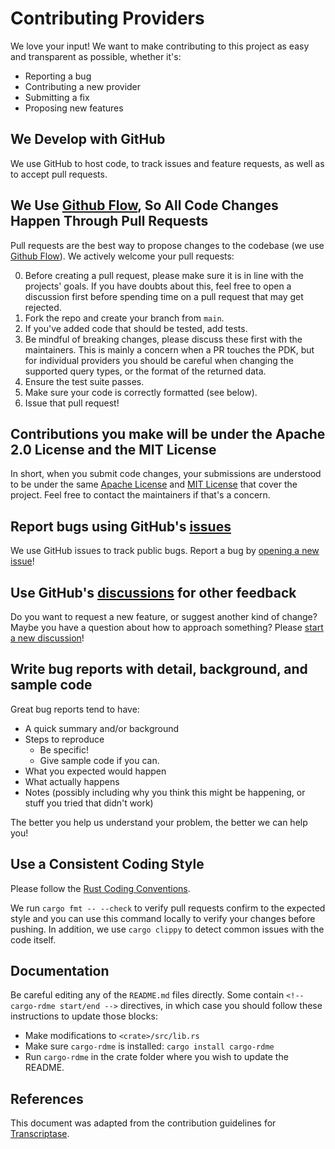 # Contributing Providers

We love your input! We want to make contributing to this project as easy and
transparent as possible, whether it's:

- Reporting a bug
- Contributing a new provider
- Submitting a fix
- Proposing new features

## We Develop with GitHub

We use GitHub to host code, to track issues and feature requests, as well as to
accept pull requests.

## We Use [Github Flow](https://docs.github.com/en/get-started/quickstart/github-flow), So All Code Changes Happen Through Pull Requests

Pull requests are the best way to propose changes to the codebase (we use
[Github Flow](https://docs.github.com/en/get-started/quickstart/github-flow)).
We actively welcome your pull requests:

0. Before creating a pull request, please make sure it is in line with the
   projects' goals. If you have doubts about this, feel free to open a
   discussion first before spending time on a pull request that may get
   rejected.
1. Fork the repo and create your branch from `main`.
2. If you've added code that should be tested, add tests.
3. Be mindful of breaking changes, please discuss these first with the
   maintainers. This is mainly a concern when a PR touches the PDK, but for
   individual providers you should be careful when changing the supported query
   types, or the format of the returned data.
4. Ensure the test suite passes.
5. Make sure your code is correctly formatted (see below).
6. Issue that pull request!

## Contributions you make will be under the Apache 2.0 License and the MIT License

In short, when you submit code changes, your submissions are understood to be
under the same [Apache License](LICENSE-APACHE) and [MIT License](LICENSE-MIT)
that cover the project. Feel free to contact the maintainers if that's a
concern.

## Report bugs using GitHub's [issues](https://github.com/fiberplane/providers/issues)

We use GitHub issues to track public bugs. Report a bug by
[opening a new issue](https://github.com/fiberplane/providers/issues/new)!

## Use GitHub's [discussions](https://github.com/fiberplane/providers/discussions) for other feedback

Do you want to request a new feature, or suggest another kind of change? Maybe
you have a question about how to approach something? Please
[start a new discussion](https://github.com/fiberplane/providers/discussions/new)!

## Write bug reports with detail, background, and sample code

Great bug reports tend to have:

- A quick summary and/or background
- Steps to reproduce
  - Be specific!
  - Give sample code if you can.
- What you expected would happen
- What actually happens
- Notes (possibly including why you think this might be happening, or stuff you
  tried that didn't work)

The better you help us understand your problem, the better we can help you!

## Use a Consistent Coding Style

Please follow the [Rust Coding Conventions](https://rustc-dev-guide.rust-lang.org/conventions.html).

We run `cargo fmt -- --check` to verify pull requests confirm to the expected
style and you can use this command locally to verify your changes before
pushing. In addition, we use `cargo clippy` to detect common issues with the
code itself.

## Documentation

Be careful editing any of the `README.md` files directly. Some contain
`<!-- cargo-rdme start/end -->` directives, in which case you should follow
these instructions to update those blocks:

- Make modifications to `<crate>/src/lib.rs`
- Make sure `cargo-rdme` is installed: `cargo install cargo-rdme`
- Run `cargo-rdme` in the crate folder where you wish to update the README.

## References

This document was adapted from the contribution guidelines for
[Transcriptase](https://gist.github.com/briandk/3d2e8b3ec8daf5a27a62).
